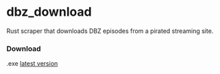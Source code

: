 # dbz_download
Rust scraper that downloads DBZ episodes from a pirated streaming site.

### Download
.exe [latest version](https://github.com/MachineHerald007/dbz_download/archive/master.zip)
